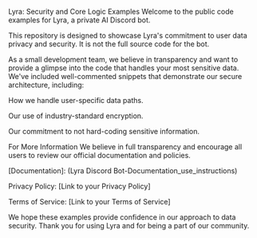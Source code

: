 Lyra: Security and Core Logic Examples
Welcome to the public code examples for Lyra, a private AI Discord bot.

This repository is designed to showcase Lyra's commitment to user data privacy and security. It is not the full source code for the bot.

As a small development team, we believe in transparency and want to provide a glimpse into the code that handles your most sensitive data. We've included well-commented snippets that demonstrate our secure architecture, including:

How we handle user-specific data paths.

Our use of industry-standard encryption.

Our commitment to not hard-coding sensitive information.

For More Information
We believe in full transparency and encourage all users to review our official documentation and policies.

[Documentation]: (Lyra Discord Bot-Documentation_use_instructions)

Privacy Policy: [Link to your Privacy Policy]

Terms of Service: [Link to your Terms of Service]

We hope these examples provide confidence in our approach to data security. Thank you for using Lyra and for being a part of our community.
